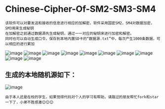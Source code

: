 # Chinese-Cipher-Of-SM2-SM3-SM4
```
该软件可以对要发送和接收的信息进行相应的加解密，软件采用国密SM2，SM4对数据加密，SM3用来生成秘钥
在加解密之前通过数据源先生成秘钥，通过一一对应的秘钥来进行加密和解密。
同时也可以自动生成口令，保存到本地内置SD卡的“数据源.txt”中，每次产生1000条数据，可以相应的进行累加
```
![image](https://github.com/SmartXiaoMing001/Chinese-Cipher-Of-SM2-SM3-SM4/raw/master/pictures/pic1.jpg)
![image](https://github.com/SmartXiaoMing001/Chinese-Cipher-Of-SM2-SM3-SM4/raw/master/pictures/pic2.jpg)
![image](https://github.com/SmartXiaoMing001/Chinese-Cipher-Of-SM2-SM3-SM4/raw/master/pictures/pic3.jpg)
![image](https://github.com/SmartXiaoMing001/Chinese-Cipher-Of-SM2-SM3-SM4/raw/master/pictures/pic4.jpg)
![image](https://github.com/SmartXiaoMing001/Chinese-Cipher-Of-SM2-SM3-SM4/raw/master/pictures/pic5.jpg)
![image](https://github.com/SmartXiaoMing001/Chinese-Cipher-Of-SM2-SM3-SM4/raw/master/pictures/pic6.jpg)
![image](https://github.com/SmartXiaoMing001/Chinese-Cipher-Of-SM2-SM3-SM4/raw/master/pictures/pic7.jpg)
![image](https://github.com/SmartXiaoMing001/Chinese-Cipher-Of-SM2-SM3-SM4/raw/master/pictures/pic8.jpg)
![image](https://github.com/SmartXiaoMing001/Chinese-Cipher-Of-SM2-SM3-SM4/raw/master/pictures/pic9.jpg)
![image](https://github.com/SmartXiaoMing001/Chinese-Cipher-Of-SM2-SM3-SM4/raw/master/pictures/pic10.jpg)
## 生成的本地随机源如下：
![image](https://github.com/SmartXiaoMing001/Chinese-Cipher-Of-SM2-SM3-SM4/raw/master/pictures/pic11.jpg)

```
由于本人还是在校的学生，如果觉得代码对个人的学习有帮助，请路过的朋友帮忙fork和star一下了，小弟不胜感激😊😊😊
```
